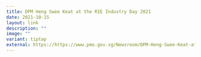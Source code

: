 ```yaml
---
title: DPM Heng Swee Keat at the RIE Industry Day 2021
date: 2021-10-15
layout: link
description: ""
image: ""
variant: tiptap
external: https://https://www.pmo.gov.sg/Newsroom/DPM-Heng-Swee-Keat-at-the-RIE-Industry-Day-2021
---
```


